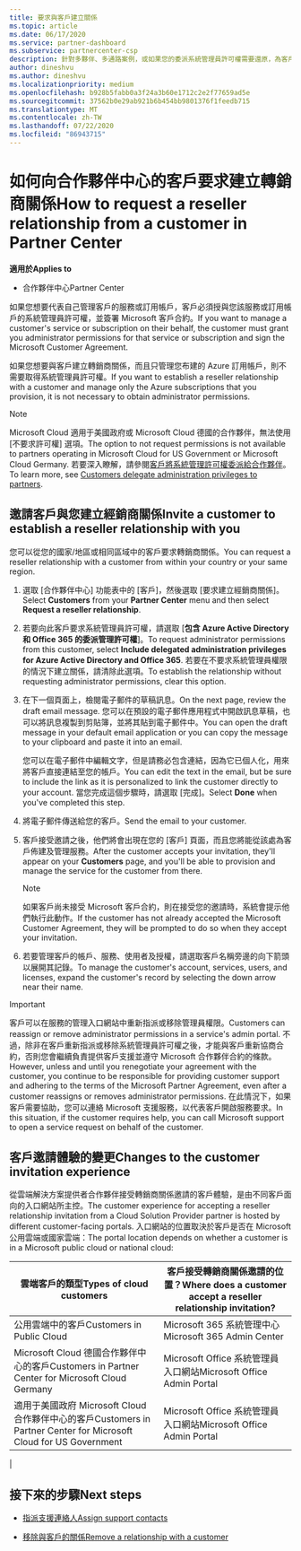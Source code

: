 ```yaml
---
title: 要求與客戶建立關係
ms.topic: article
ms.date: 06/17/2020
ms.service: partner-dashboard
ms.subservice: partnercenter-csp
description: 針對多夥伴、多通路案例，或如果您的委派系統管理員許可權需要還原，為客戶要求關聯性。
author: dineshvu
ms.author: dineshvu
ms.localizationpriority: medium
ms.openlocfilehash: b928b5fabb0a3f24a3b60e1712c2e2f77659ad5e
ms.sourcegitcommit: 37562b0e29ab921b6b454bb9801376f1feedb715
ms.translationtype: MT
ms.contentlocale: zh-TW
ms.lasthandoff: 07/22/2020
ms.locfileid: "86943715"
---
```

# <a name="how-to-request-a-reseller-relationship-from-a-customer-in-partner-center"></a><span data-ttu-id="0c412-103">如何向合作夥伴中心的客戶要求建立轉銷商關係</span><span class="sxs-lookup"><span data-stu-id="0c412-103">How to request a reseller relationship from a customer in Partner Center</span></span>

<span data-ttu-id="0c412-104">**適用於**</span><span class="sxs-lookup"><span data-stu-id="0c412-104">**Applies to**</span></span>

- <span data-ttu-id="0c412-105">合作夥伴中心</span><span class="sxs-lookup"><span data-stu-id="0c412-105">Partner Center</span></span>

<span data-ttu-id="0c412-106">如果您想要代表自己管理客戶的服務或訂用帳戶，客戶必須授與您該服務或訂用帳戶的系統管理員許可權，並簽署 Microsoft 客戶合約。</span><span class="sxs-lookup"><span data-stu-id="0c412-106">If you want to manage a customer's service or subscription on their behalf, the customer must grant you administrator permissions for that service or subscription and sign the Microsoft Customer Agreement.</span></span>

<span data-ttu-id="0c412-107">如果您想要與客戶建立轉銷商關係，而且只管理您布建的 Azure 訂用帳戶，則不需要取得系統管理員許可權。</span><span class="sxs-lookup"><span data-stu-id="0c412-107">If you want to establish a reseller relationship with a customer and manage only the Azure subscriptions that you provision, it is not necessary to obtain administrator permissions.</span></span>

>[!NOTE] 
><span data-ttu-id="0c412-108">Microsoft Cloud 適用于美國政府或 Microsoft Cloud 德國的合作夥伴，無法使用 [不要求許可權] 選項。</span><span class="sxs-lookup"><span data-stu-id="0c412-108">The option to not request permissions is not available to partners operating in Microsoft Cloud for US Government or Microsoft Cloud Germany.</span></span> <span data-ttu-id="0c412-109">若要深入瞭解，請參閱[客戶將系統管理許可權委派給合作夥伴](customers-revoke-admin-privileges.md)。</span><span class="sxs-lookup"><span data-stu-id="0c412-109">To learn more, see [Customers delegate administration privileges to partners](customers-revoke-admin-privileges.md).</span></span>

## <a name="invite-a-customer-to-establish-a-reseller-relationship-with-you"></a><span data-ttu-id="0c412-110">邀請客戶與您建立經銷商關係</span><span class="sxs-lookup"><span data-stu-id="0c412-110">Invite a customer to establish a reseller relationship with you</span></span>

<span data-ttu-id="0c412-111">您可以從您的國家/地區或相同區域中的客戶要求轉銷商關係。</span><span class="sxs-lookup"><span data-stu-id="0c412-111">You can request a reseller relationship with a customer from within your country or your same region.</span></span>

1. <span data-ttu-id="0c412-112">選取 [合作夥伴中心] 功能表中的 [客戶]，然後選取 [要求建立經銷商關係]。</span><span class="sxs-lookup"><span data-stu-id="0c412-112">Select **Customers** from your **Partner Center** menu and then select **Request a reseller relationship**.</span></span>

2. <span data-ttu-id="0c412-113">若要向此客戶要求系統管理員許可權，請選取 [**包含 Azure Active Directory 和 Office 365 的委派管理許可權**]。</span><span class="sxs-lookup"><span data-stu-id="0c412-113">To request administrator permissions from this customer, select **Include delegated administration privileges for Azure Active Directory and Office 365**.</span></span> <span data-ttu-id="0c412-114">若要在不要求系統管理員權限的情況下建立關係，請清除此選項。</span><span class="sxs-lookup"><span data-stu-id="0c412-114">To establish the relationship without requesting administrator permissions, clear this option.</span></span>

3. <span data-ttu-id="0c412-115">在下一個頁面上，檢閱電子郵件的草稿訊息。</span><span class="sxs-lookup"><span data-stu-id="0c412-115">On the next page, review the draft email message.</span></span> <span data-ttu-id="0c412-116">您可以在預設的電子郵件應用程式中開啟訊息草稿，也可以將訊息複製到剪貼簿，並將其貼到電子郵件中。</span><span class="sxs-lookup"><span data-stu-id="0c412-116">You can open the draft message in your default email application or you can copy the message to your clipboard and paste it into an email.</span></span>

   <span data-ttu-id="0c412-117">您可以在電子郵件中編輯文字，但是請務必包含連結，因為它已個人化，用來將客戶直接連結至您的帳戶。</span><span class="sxs-lookup"><span data-stu-id="0c412-117">You can edit the text in the email, but be sure to include the link as it is personalized to link the customer directly to your account.</span></span> <span data-ttu-id="0c412-118">當您完成這個步驟時，請選取 [完成]。</span><span class="sxs-lookup"><span data-stu-id="0c412-118">Select **Done** when you've completed this step.</span></span>

4. <span data-ttu-id="0c412-119">將電子郵件傳送給您的客戶。</span><span class="sxs-lookup"><span data-stu-id="0c412-119">Send the email to your customer.</span></span>

5. <span data-ttu-id="0c412-120">客戶接受邀請之後，他們將會出現在您的 [客戶] 頁面，而且您將能從該處為客戶佈建及管理服務。</span><span class="sxs-lookup"><span data-stu-id="0c412-120">After the customer accepts your invitation, they'll appear on your **Customers** page, and you'll be able to provision and manage the service for the customer from there.</span></span>

   > [!NOTE]
   > <span data-ttu-id="0c412-121">如果客戶尚未接受 Microsoft 客戶合約，則在接受您的邀請時，系統會提示他們執行此動作。</span><span class="sxs-lookup"><span data-stu-id="0c412-121">If the customer has not already accepted the Microsoft Customer Agreement, they will be prompted to do so when they accept your invitation.</span></span> 

6. <span data-ttu-id="0c412-122">若要管理客戶的帳戶、服務、使用者及授權，請選取客戶名稱旁邊的向下箭頭以展開其記錄。</span><span class="sxs-lookup"><span data-stu-id="0c412-122">To manage the customer's account, services, users, and licenses, expand the customer's record by selecting the down arrow near their name.</span></span>

> [!IMPORTANT]  
> <span data-ttu-id="0c412-123">客戶可以在服務的管理入口網站中重新指派或移除管理員權限。</span><span class="sxs-lookup"><span data-stu-id="0c412-123">Customers can reassign or remove administrator permissions in a service's admin portal.</span></span> <span data-ttu-id="0c412-124">不過，除非在客戶重新指派或移除系統管理員許可權之後，才能與客戶重新協商合約，否則您會繼續負責提供客戶支援並遵守 Microsoft 合作夥伴合約的條款。</span><span class="sxs-lookup"><span data-stu-id="0c412-124">However, unless and until you renegotiate your agreement with the customer, you continue to be responsible for providing customer support and adhering to the terms of the Microsoft Partner Agreement, even after a customer reassigns or removes administrator permissions.</span></span> <span data-ttu-id="0c412-125">在此情況下，如果客戶需要協助，您可以連絡 Microsoft 支援服務，以代表客戶開啟服務要求。</span><span class="sxs-lookup"><span data-stu-id="0c412-125">In this situation, if the customer requires help, you can call Microsoft support to open a service request on behalf of the customer.</span></span>

## <a name="changes-to-the-customer-invitation-experience"></a><span data-ttu-id="0c412-126">客戶邀請體驗的變更</span><span class="sxs-lookup"><span data-stu-id="0c412-126">Changes to the customer invitation experience</span></span>

<span data-ttu-id="0c412-127">從雲端解決方案提供者合作夥伴接受轉銷商關係邀請的客戶體驗，是由不同客戶面向的入口網站所主控。</span><span class="sxs-lookup"><span data-stu-id="0c412-127">The customer experience for accepting a reseller relationship invitation from a Cloud Solution Provider partner is hosted by different customer-facing portals.</span></span> <span data-ttu-id="0c412-128">入口網站的位置取決於客戶是否在 Microsoft 公用雲端或國家雲端：</span><span class="sxs-lookup"><span data-stu-id="0c412-128">The portal location depends on whether a customer is in a Microsoft public cloud or national cloud:</span></span>

|<span data-ttu-id="0c412-129">雲端客戶的類型</span><span class="sxs-lookup"><span data-stu-id="0c412-129">Types of cloud customers</span></span>  | <span data-ttu-id="0c412-130">客戶接受轉銷商關係邀請的位置？</span><span class="sxs-lookup"><span data-stu-id="0c412-130">Where does a customer accept a reseller relationship invitation?</span></span> |
|---------|---------
| <span data-ttu-id="0c412-131">公用雲端中的客戶</span><span class="sxs-lookup"><span data-stu-id="0c412-131">Customers in Public Cloud</span></span> | <span data-ttu-id="0c412-132">Microsoft 365 系統管理中心</span><span class="sxs-lookup"><span data-stu-id="0c412-132">Microsoft 365 Admin Center</span></span> |
| <span data-ttu-id="0c412-133">Microsoft Cloud 德國合作夥伴中心的客戶</span><span class="sxs-lookup"><span data-stu-id="0c412-133">Customers in Partner Center for Microsoft Cloud Germany</span></span> | <span data-ttu-id="0c412-134">Microsoft Office 系統管理員入口網站</span><span class="sxs-lookup"><span data-stu-id="0c412-134">Microsoft Office Admin Portal</span></span> |
| <span data-ttu-id="0c412-135">適用于美國政府 Microsoft Cloud 合作夥伴中心的客戶</span><span class="sxs-lookup"><span data-stu-id="0c412-135">Customers in Partner Center for Microsoft Cloud for US Government</span></span> | <span data-ttu-id="0c412-136">Microsoft Office 系統管理員入口網站</span><span class="sxs-lookup"><span data-stu-id="0c412-136">Microsoft Office Admin Portal</span></span> |
|

## <a name="next-steps"></a><span data-ttu-id="0c412-137">接下來的步驟</span><span class="sxs-lookup"><span data-stu-id="0c412-137">Next steps</span></span>

- [<span data-ttu-id="0c412-138">指派支援連絡人</span><span class="sxs-lookup"><span data-stu-id="0c412-138">Assign support contacts</span></span>](assign-support-contacts.md)

- [<span data-ttu-id="0c412-139">移除與客戶的關係</span><span class="sxs-lookup"><span data-stu-id="0c412-139">Remove a relationship with a customer</span></span>](remove-a-relationship.md)
